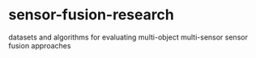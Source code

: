 # sensor-fusion-research
datasets and algorithms for evaluating multi-object multi-sensor sensor fusion approaches
